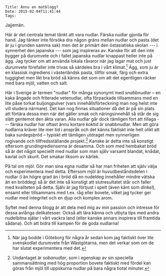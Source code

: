     Title: Ännu en matblogg?
    Date: 2015-02-04T11:41:44
    Tags: 

Jajjemän.

Här är det centrala temat tänkt att vara nudlar. Färska nudlar gjorda för hand. Jag tänker inte försöka dra någon gräns mellan nudlar och pasta (det är ju i grunden samma sak) men det är primärt den östasiatiska skolan --- i synnerhet den japanska --- som jag inspireras av. Kanske för att den inte bygger på durumvete och i fallet japanska nudlar knappast heller inte på ägg. Jag tycker om att använda lokala råvaror när jag lagar mat och just durumvete förefaller inte trivas så särdeles bra i vårt klimat.[^1] Ägg, som ju är en klassisk ingrediens i västerländsk pasta, tillför smak, färg och extra tuggighet men likt bra bröd så känns det som om att det egentligen räcker med bara mjöl, vatten och salt.

Här i Sverige är termen "nudlar" för många synonymt med *snabbnudlar* – en kaka ångade och friterade vetenudlar, ofta förpackade tillsammans med en lite påse torkat buljongpulver (vars innehållsförteckning man nog helst inte vill studera närmare). Det kan nog finnas situationer då det är på sin plats att förtära dessa men när det gäller smak och näringsinnehåll så står de sig slätt gentemot den äkta varan. Alla nudlar går dock tämligen fort att tillaga --- färska nudlar har oftast ännu kortare koktid är snabbnudlar. Men att göra nudlarna kräver lite mer tid i anspråk och det känns faktiskt inte helt olikt att baka surdegsbröd – typiskt ett tämligen utdraget men synnerligen rogivande och tillfredsställande projekt.[^2] Kanske är detta inte så konstigt eftersom grundingredienserna är desamma. Och som med hembakat bröd så är det något speciellt med nudlar som man själv varsamt blandat, knådat, kavlat och skurit. Det smakar liksom av kärlek.

På tal om mjöl. Gör man sina egna nudlar så har man friheten att själv välja och experimentera med detta. Eftersom mjöl är huvudbeståndsdelen i nudlar (i än högre grad än i bröd då en nudeldeg innehåller mindre vätska än en bröddeg) så är det inte så konstigt att slutresultatet står och faller med kvaliteten på detta. Själv är jag förtjust i spelt (även känt som *dinkel*), ensamt eller tillsammans med t.ex. råg eller bovete, vilket jag tycker ger nudlar med integritet och en djup och komplex arom.

Syftet med denna blogg är att dela med mig av min passion och intresse för dessa avlånga delikatesser. Också att lära känna och utbyta tips med andra nudelbitna själar i vårt vackra land (eller kanske annars inspirera till framtida sådana). Och att bidra till kampen för de goda nudlarna!

[^1]: När jag bodde i Göteborg för några år sedan kom jag faktiskt över lite svenskodlat durumvete från Wästgötarna, men det verkar som om de har slutat experimentera med det.
[^2]: Undantaget är *sobanudlar*, som i egenskap av sin speciella sammansättning med hög proportion bovete faktiskt med fördel kan göras från mjöl till uppskurna nudlar på bara några tiotal minuter.
